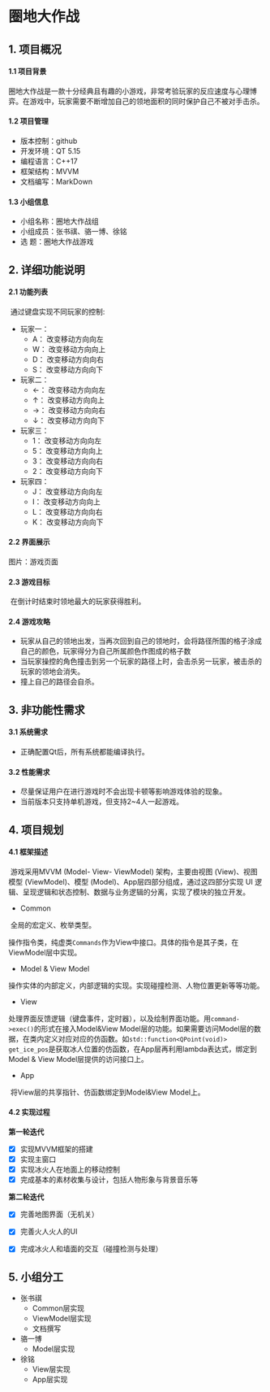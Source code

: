 # 圈地大作战

## 1. 项目概况

#### 1.1 项目背景

​		圈地大作战是一款十分经典且有趣的小游戏，非常考验玩家的反应速度与心理博弈。在游戏中，玩家需要不断增加自己的领地面积的同时保护自己不被对手击杀。

#### 1.2 项目管理

- 版本控制：github
- 开发环境：QT 5.15
- 编程语言：C++17
- 框架结构：MVVM
- 文档编写：MarkDown

#### 1.3 小组信息

- 小组名称：圈地大作战组
- 小组成员：张书祺、骆一博、徐铭
- 选        题：圈地大作战游戏



## 2. 详细功能说明

#### 2.1 功能列表

​		通过键盘实现不同玩家的控制: 

- 玩家一：
  - A：    改变移动方向向左
  - W：   改变移动方向向上
  - D：    改变移动方向向右
  - S：     改变移动方向向下
- 玩家二：
  - ←：   改变移动方向向左
  - ↑：     改变移动方向向上
  - →：   改变移动方向向右
  - ↓：     改变移动方向向下
- 玩家三：
  - 1：     改变移动方向向左
  - 5：     改变移动方向向上
  - 3：     改变移动方向向右
  - 2：     改变移动方向向下
- 玩家四：
  - J：      改变移动方向向左
  - I：      改变移动方向向上
  - L：     改变移动方向向右
  - K：     改变移动方向向下

#### 2.2 界面展示

图片：游戏页面

#### 2.3 游戏目标

​		在倒计时结束时领地最大的玩家获得胜利。

#### 2.4 游戏攻略

- 玩家从自己的领地出发，当再次回到自己的领地时，会将路径所围的格子涂成自己的颜色，玩家得分为自己所属颜色作图成的格子数
- 当玩家操控的角色撞击到另一个玩家的路径上时，会击杀另一玩家，被击杀的玩家的领地会消失。
- 撞上自己的路径会自杀。



## **3. 非功能性需求**

#### 3.1 系统需求

- 正确配置Qt后，所有系统都能编译执行。

#### 3.2 性能需求

- 尽量保证用户在进行游戏时不会出现卡顿等影响游戏体验的现象。
- 当前版本只支持单机游戏，但支持2~4人一起游戏。



## 4. 项目规划

#### 4.1 框架描述

​		游戏采用MVVM (Model- View- ViewModel) 架构，主要由视图 (View)、视图模型 (ViewModel)、模型 (Model)、App层四部分组成，通过这四部分实现 UI 逻辑、呈现逻辑和状态控制、数据与业务逻辑的分离，实现了模块的独立开发。

- Common

​		全局的宏定义、枚举类型。

​		操作指令类，纯虚类`Commands`作为View中接口。具体的指令是其子类，在ViewModel层中实现。

- Model & View Model

操作实体的内部定义，内部逻辑的实现。实现碰撞检测、人物位置更新等等功能。

- View

​		处理界面反馈逻辑（键盘事件，定时器），以及绘制界面功能。用`command->exec()`的形式在接入Model&View Model层的功能。如果需要访问Model层的数据，在类内定义对应对应的仿函数。如`std::function<QPoint(void)> get_ice_pos`是获取冰人位置的仿函数，在App层再利用lambda表达式，绑定到Model & View Model层提供的访问接口上。

- App

​		将View层的共享指针、仿函数绑定到Model&View Model上。

#### 4.2 实现过程

**第一轮迭代**

- [x] 实现MVVM框架的搭建
- [x] 实现主窗口
- [x] 实现冰火人在地面上的移动控制
- [x] 完成基本的素材收集与设计，包括人物形象与背景音乐等

**第二轮迭代**

- [x] 完善地图界面（无机关）
- [x] 完善火人火人的UI
- [x] 完成冰火人和墙面的交互（碰撞检测与处理）



## 5. 小组分工

- 张书祺
  - Common层实现
  - ViewModel层实现
  - 文档撰写
- 骆一博
  - Model层实现
- 徐铭
  - View层实现
  - App层实现

